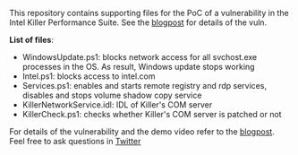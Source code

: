 This repository contains supporting files for the PoC of a vulnerability in the Intel Killer Performance Suite. See the [blogpost](https://zwclose.github.io/2023/04/18/killer2.html) for details of the vuln.

**List of files**:
* WindowsUpdate.ps1: blocks network access for all svchost.exe processes in the OS. As result, Windows update stops working
* Intel.ps1: blocks access to intel.com
* Services.ps1: enables and starts remote registry and rdp services, disables and stops volume shadow copy service
* KillerNetworkService.idl: IDL of Killer's COM server
* KillerCheck.ps1: checks whether Killer's COM server is patched or not

For details of the vulnerability and the demo video refer to the [blogpost](https://zwclose.github.io/2023/04/18/killer2.html). Feel free to ask questions in [Twitter](https://twitter.com/zwclose)